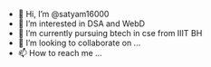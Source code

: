 - 👋 Hi, I’m @satyam16000
- 👀 I’m interested in DSA and WebD
- 🌱 I’m currently pursuing btech in cse from IIIT BH
- 💞️ I’m looking to collaborate on ...
- 📫 How to reach me ...

<!---
satyam16000/satyam16000 is a ✨ special ✨ repository because its `README.md` (this file) appears on your GitHub profile.
You can click the Preview link to take a look at your changes.
--->
